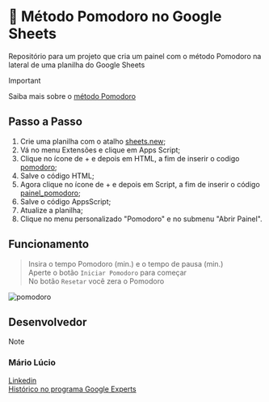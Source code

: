 # 🍅 Método Pomodoro no Google Sheets

Repositório para um projeto que cria um painel com o método Pomodoro na lateral de uma planilha do Google Sheets

> [!IMPORTANT]
> Saiba mais sobre o [método Pomodoro](https://iclips.com.br/blog/tecnica-pomodoro/)

## Passo a Passo

1. Crie uma planilha com o atalho [sheets.new](sheets.new);
2. Vá no menu Extensões e clique em Apps Script;
3. Clique no ícone de + e depois em HTML, a fim de inserir o codigo [pomodoro](https://github.com/marioluciofjr/pomodoro/blob/main/pomodoro.html);
4. Salve o código HTML;
5. Agora clique no ícone de + e depois em Script, a fim de inserir o código [painel_pomodoro](https://github.com/marioluciofjr/pomodoro/blob/main/painel_pomodoro.gs);
6. Salve o código AppsScript;
7. Atualize a planilha;
8. Clique no menu personalizado "Pomodoro" e no submenu "Abrir Painel".

## Funcionamento

> Insira o tempo Pomodoro (min.) e o tempo de pausa (min.)\
> Aperte o botão `Iniciar Pomodoro` para começar\
> No botão `Resetar` você zera o Pomodoro

![pomodoro](https://github.com/user-attachments/assets/f3d92bf1-0473-423f-be78-89aab7f0614e)

## Desenvolvedor

> [!NOTE]
> ### **Mário Lúcio**
> [Linkedin](https://linkedin.com/in/marioluciofjr)\
> [Histórico no programa Google Experts](https://support.google.com/profile/119801043?sjid=9010980831254432834-SA)

